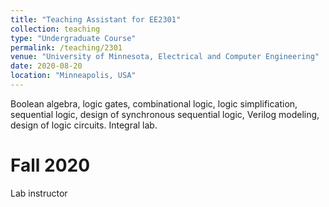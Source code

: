 ```yaml
---
title: "Teaching Assistant for EE2301"
collection: teaching
type: "Undergraduate Course"
permalink: /teaching/2301
venue: "University of Minnesota, Electrical and Computer Engineering"
date: 2020-08-20
location: "Minneapolis, USA"
---
```


Boolean algebra, logic gates, combinational logic, logic simplification, sequential logic, design of synchronous sequential logic, Verilog modeling, design of logic circuits. Integral lab.

Fall 2020
======
Lab instructor

